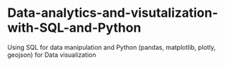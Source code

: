 # Data-analytics-and-visutalization-with-SQL-and-Python
Using SQL for data manipulation and Python (pandas, matplotlib, plotly, geojson) for Data visualization
